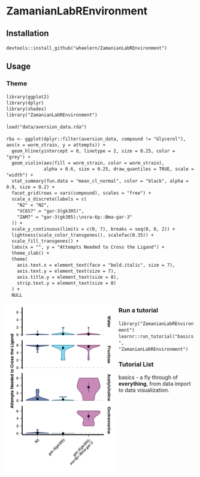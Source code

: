 # ZamanianLabREnvironment

## Installation
`devtools::install_github("wheelern/ZamanianLabREnvironment")`

## Usage

### Theme
    
    library(ggplot2)
    library(dplyr)
    library(shades)
    library("ZamanianLabREnvironment")
    
    load("data/aversion_data.rda")
    
    rba <- ggplot(dplyr::filter(aversion_data, compound != "Glycerol"), aes(x = worm_strain, y = attempts)) +
      geom_hline(yintercept = 0, linetype = 2, size = 0.25, color = "grey") +
      geom_violin(aes(fill = worm_strain, color = worm_strain), 
                  alpha = 0.6, size = 0.25, draw_quantiles = TRUE, scale = "width") +
      stat_summary(fun.data = "mean_cl_normal", color = "black", alpha = 0.9, size = 0.2) +
      facet_grid(rows = vars(compound), scales = "free") +
      scale_x_discrete(labels = c(
        "N2" = "N2",
        "VC657" = "gar-3(gk305)",
        "ZAM7" = "gar-3(gk305);\nsra-6p::Bma-gar-3"
      )) +
      scale_y_continuous(limits = c(0, 7), breaks = seq(0, 6, 2)) +
      lightness(scale_color_transgenes(), scalefac(0.35)) +
      scale_fill_transgenes() +
      labs(x = "", y = "Attempts Needed to Cross the Ligand") +
      theme_zlab() +
      theme(
        axis.text.x = element_text(face = "bold.italic", size = 7),
        axis.text.y = element_text(size = 7),
        axis.title.y = element_text(size = 8),
        strip.text.y = element_text(size = 8)
      ) +
      NULL

<img src="https://github.com/wheelern/ZamanianLabREnvironment/blob/master/inst/img/aversion.png" width=300 align=left>

### Run a tutorial
`library("ZamanianLabREnvironment")`  
`learnr::run_tutorial("basics", "ZamanianLabREnvironment")`

### Tutorial List
basics - a fly through of **everything**, from data import to data visualization.
